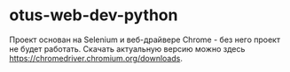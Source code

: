 # otus-web-dev-python

Проект основан на Selenium и веб-драйвере Chrome - без него проект не будет работать. 
Скачать актуальную версию можно здесь https://chromedriver.chromium.org/downloads.
